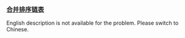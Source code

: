 ### [合并排序链表](https://leetcode.com/problems/vvXgSW)

<p>English description is not available for the problem. Please switch to Chinese.</p>
